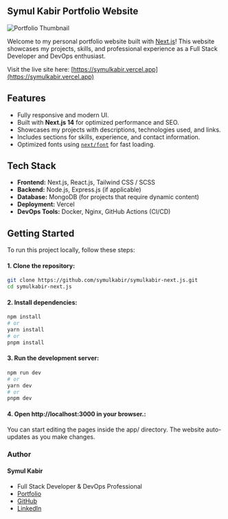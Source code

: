 ## Symul Kabir Portfolio Website
![Portfolio Thumbnail](https://symulkabir.vercel.app/images/website-preview.jpeg)


Welcome to my personal portfolio website built with [Next.js](https://nextjs.org)! This website showcases my projects, skills, and professional experience as a Full Stack Developer and DevOps enthusiast.

Visit the live site here: [https://symulkabir.vercel.app](https://symulkabir.vercel.app)

## Features

- Fully responsive and modern UI.
- Built with **Next.js 14** for optimized performance and SEO.
- Showcases my projects with descriptions, technologies used, and links.
- Includes sections for skills, experience, and contact information.
- Optimized fonts using [`next/font`](https://nextjs.org/docs/app/building-your-application/optimizing/fonts) for fast loading.

## Tech Stack

- **Frontend:** Next.js, React.js, Tailwind CSS / SCSS
- **Backend:** Node.js, Express.js (if applicable)
- **Database:** MongoDB (for projects that require dynamic content)
- **Deployment:** Vercel
- **DevOps Tools:** Docker, Nginx, GitHub Actions (CI/CD)

## Getting Started

To run this project locally, follow these steps:

#### 1. Clone the repository:

```bash
git clone https://github.com/symulkabir/symulkabir-next.js.git
cd symulkabir-next.js
```

#### 2. Install dependencies:

```bash
npm install
# or
yarn install
# or
pnpm install
```

#### 3. Run the development server:

```bash
npm run dev
# or
yarn dev
# or
pnpm dev
```

#### 4. Open http://localhost:3000 in your browser.:

You can start editing the pages inside the app/ directory. The website auto-updates as you make changes.

### Author
#### Symul Kabir

- Full Stack Developer & DevOps Professional
- [Portfolio](https://symulkabir.vercel.app)
- [GitHub](https://github.com/SymulKabir)
- [LinkedIn](https://www.linkedin.com/in/symulkabir)
